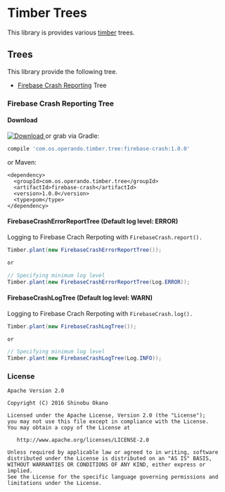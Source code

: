 # Timber Trees

This library is provides various [timber](https://github.com/JakeWharton/timber) trees.

## Trees

This library provide the following tree.

* [Firebase Crash Reporting](https://firebase.google.com/docs/crash/) Tree

### Firebase Crash Reporting Tree

#### Download

[![Download](https://api.bintray.com/packages/operandoos/maven/firebase-crash/images/download.svg?version=1.0.0) ](https://bintray.com/operandoos/maven/firebase-crash/1.0.0/link) or grab via Gradle:

```gradle
compile 'com.os.operando.timber.tree:firebase-crash:1.0.0'
```

or Maven:

```
<dependency>
  <groupId>com.os.operando.timber.tree</groupId>
  <artifactId>firebase-crash</artifactId>
  <version>1.0.0</version>
  <type>pom</type>
</dependency>
```

#### FirebaseCrashErrorReportTree (Default log level: ERROR)

Logging to Firebase Crach Rerpoting with `FirebaseCrash.report().`

```java
Timber.plant(new FirebaseCrashErrorReportTree());

or

// Specifying minimum log level
Timber.plant(new FirebaseCrashErrorReportTree(Log.ERROR));
```


#### FirebaseCrashLogTree (Default log level: WARN)

Logging to Firebase Crach Rerpoting with `FirebaseCrash.log().`

```java
Timber.plant(new FirebaseCrashLogTree());

or

// Specifying minimum log level
Timber.plant(new FirebaseCrashLogTree(Log.INFO));
```


### License

```
Apache Version 2.0

Copyright (C) 2016 Shinobu Okano

Licensed under the Apache License, Version 2.0 (the "License");
you may not use this file except in compliance with the License.
You may obtain a copy of the License at

   http://www.apache.org/licenses/LICENSE-2.0

Unless required by applicable law or agreed to in writing, software
distributed under the License is distributed on an "AS IS" BASIS,
WITHOUT WARRANTIES OR CONDITIONS OF ANY KIND, either express or implied.
See the License for the specific language governing permissions and
limitations under the License.
```
